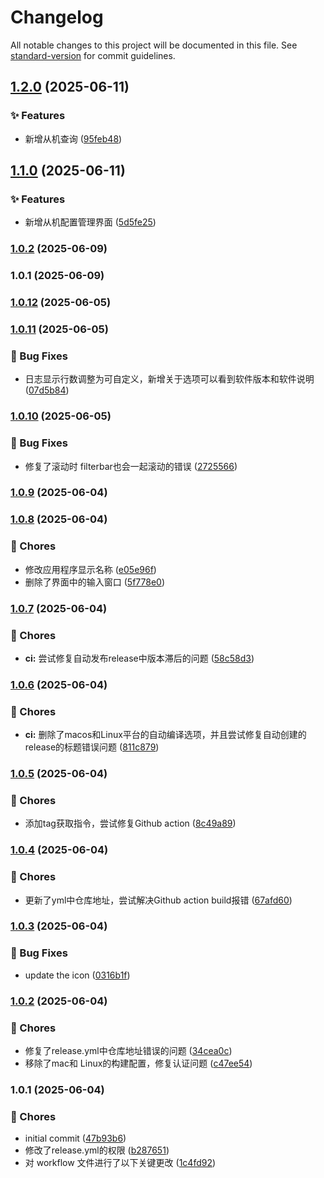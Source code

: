 # Changelog

All notable changes to this project will be documented in this file. See [standard-version](https://github.com/conventional-changelog/standard-version) for commit guidelines.

## [1.2.0](https://github.com/ylongwang2782/WhtsViewer/compare/v1.1.0...v1.2.0) (2025-06-11)


### ✨ Features

* 新增从机查询 ([95feb48](https://github.com/ylongwang2782/WhtsViewer/commit/95feb484771e0b6756c3803da00018c53a761d27))

## [1.1.0](https://github.com/ylongwang2782/WhtsViewer/compare/v1.0.2...v1.1.0) (2025-06-11)


### ✨ Features

* 新增从机配置管理界面 ([5d5fe25](https://github.com/ylongwang2782/WhtsViewer/commit/5d5fe25258ac7291578a4f08cf43c1100720ce8e))

### [1.0.2](https://github.com/ylongwang2782/WhtsViewer/compare/v1.0.1...v1.0.2) (2025-06-09)

### 1.0.1 (2025-06-09)

### [1.0.12](https://github.com/ylongwang2782/SerialLogViewer/compare/v1.0.11...v1.0.12) (2025-06-05)

### [1.0.11](https://github.com/ylongwang2782/SerialLogViewer/compare/v1.0.10...v1.0.11) (2025-06-05)


### 🐛 Bug Fixes

* 日志显示行数调整为可自定义，新增关于选项可以看到软件版本和软件说明 ([07d5b84](https://github.com/ylongwang2782/SerialLogViewer/commit/07d5b844bc00656080091caf82b19fd3c557646e))

### [1.0.10](https://github.com/ylongwang2782/SerialLogViewer/compare/v1.0.9...v1.0.10) (2025-06-05)


### 🐛 Bug Fixes

* 修复了滚动时 filterbar也会一起滚动的错误 ([2725566](https://github.com/ylongwang2782/SerialLogViewer/commit/272556644c326625edfc68918f64509aabb945c8))

### [1.0.9](https://github.com/ylongwang2782/SerialLogViewer/compare/v1.0.8...v1.0.9) (2025-06-04)

### [1.0.8](https://github.com/ylongwang2782/SerialLogViewer/compare/v1.0.7...v1.0.8) (2025-06-04)


### 🔧 Chores

* 修改应用程序显示名称 ([e05e96f](https://github.com/ylongwang2782/SerialLogViewer/commit/e05e96f6f6c8fb5cb11de9f07f0f4481e1d3fb03))
* 删除了界面中的输入窗口 ([5f778e0](https://github.com/ylongwang2782/SerialLogViewer/commit/5f778e03912a9578dd7bc4279dff2bec62025413))

### [1.0.7](https://github.com/ylongwang2782/SerialLogViewer/compare/v1.0.6...v1.0.7) (2025-06-04)


### 🔧 Chores

* **ci:** 尝试修复自动发布release中版本滞后的问题 ([58c58d3](https://github.com/ylongwang2782/SerialLogViewer/commit/58c58d32ec2b3bf29dab4ecd7b6bc00a82581d2a))

### [1.0.6](https://github.com/ylongwang2782/SerialLogViewer/compare/v1.0.5...v1.0.6) (2025-06-04)


### 🔧 Chores

* **ci:** 删除了macos和Linux平台的自动编译选项，并且尝试修复自动创建的release的标题错误问题 ([811c879](https://github.com/ylongwang2782/SerialLogViewer/commit/811c87985ac465b9137d93c232d84a37cc09d7bf))

### [1.0.5](https://github.com/ylongwang2782/SerialLogViewer/compare/v1.0.4...v1.0.5) (2025-06-04)


### 🔧 Chores

* 添加tag获取指令，尝试修复Github action ([8c49a89](https://github.com/ylongwang2782/SerialLogViewer/commit/8c49a89e5458e62341a60db0469009e2a72b0953))

### [1.0.4](https://github.com/ylongwang2782/SerialLogViewer/compare/v1.0.3...v1.0.4) (2025-06-04)


### 🔧 Chores

* 更新了yml中仓库地址，尝试解决Github action build报错 ([67afd60](https://github.com/ylongwang2782/SerialLogViewer/commit/67afd60f1c16491dce2c9332843e42e1efb34054))

### [1.0.3](https://github.com/yourusername/seriallog-viewer/compare/v1.0.2...v1.0.3) (2025-06-04)


### 🐛 Bug Fixes

* update the icon ([0316b1f](https://github.com/yourusername/seriallog-viewer/commit/0316b1f05951fb680448a34d4561e7bf2d964a33))

### [1.0.2](https://github.com/yourusername/seriallog-viewer/compare/v1.0.1...v1.0.2) (2025-06-04)


### 🔧 Chores

* 修复了release.yml中仓库地址错误的问题 ([34cea0c](https://github.com/yourusername/seriallog-viewer/commit/34cea0c8dc57bdb75d6acf39a1814c758a7ca290))
* 移除了mac和 Linux的构建配置，修复认证问题 ([c47ee54](https://github.com/yourusername/seriallog-viewer/commit/c47ee54065437fccb40d4236d3d52d6482f21938))

### 1.0.1 (2025-06-04)


### 🔧 Chores

* initial commit ([47b93b6](https://github.com/yourusername/seriallog-viewer/commit/47b93b6104ea94b6a77f620ec17c25b750706bff))
* 修改了release.yml的权限 ([b287651](https://github.com/yourusername/seriallog-viewer/commit/b28765137091d837ff0d22f12597856dc22675c9))
* 对 workflow 文件进行了以下关键更改 ([1c4fd92](https://github.com/yourusername/seriallog-viewer/commit/1c4fd922b8ee8f04a0f923d3fa6722c7cbb89fef))
